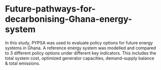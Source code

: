 # Future-pathways-for-decarbonising-Ghana-energy-system
In this study, PYPSA was used to evaluate policy options for future energy systems in Ghana. A reference energy system was modelled and compared to 3 different policy options under different key indicators. This includes the total system cost, optimized generator capacities, demand-supply balance &amp; total emissions. 

